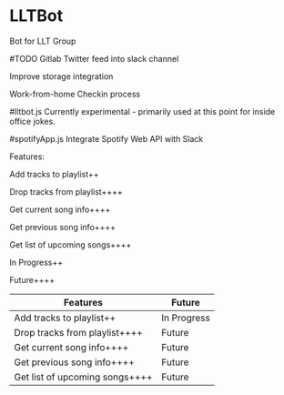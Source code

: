 # LLTBot
Bot for LLT Group

#TODO
Gitlab Twitter feed into slack channel

Improve storage integration

Work-from-home Checkin process


#lltbot.js
Currently experimental - primarily used at this point for inside office jokes.

#spotifyApp.js
Integrate Spotify Web API with Slack

Features:

Add tracks to playlist++

Drop tracks from playlist++++

Get current song info++++

Get previous song info++++

Get list of upcoming songs++++




In Progress++

Future++++



| Features | Future |
| --- | --- |
| Add tracks to playlist++ | In Progress |
| Drop tracks from playlist++++ | Future |
| Get current song info++++ | Future |
| Get previous song info++++ | Future |
| Get list of upcoming songs++++ | Future |
